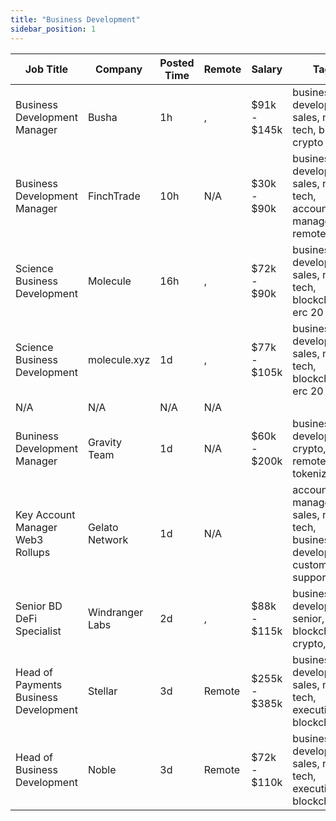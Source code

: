 ```yaml
---
title: "Business Development"
sidebar_position: 1
---
```


| Job Title | Company | Posted Time | Remote | Salary | Tags | Apply Link |
|-----------|---------|-------------|--------|--------|------|------------|
| Business Development Manager | Busha | 1h | , | $91k - $145k | business development, sales, non tech, bitcoin, crypto | [Apply](https://web3.career/business-development-manager-busha/98538) |
| Business Development Manager | FinchTrade | 10h | N/A | $30k - $90k | business development, sales, non tech, account manager, remote | [Apply](https://web3.career/business-development-manager-finchtrade/98516) |
| Science Business Development | Molecule | 16h | , | $72k - $90k | business development, sales, non tech, blockchain, erc 20 | [Apply](https://web3.career/science-business-development-molecule/98508) |
| Science Business Development | molecule.xyz | 1d | , | $77k - $105k | business development, sales, non tech, blockchain, erc 20 | [Apply](https://web3.career/science-business-development-molecule-xyz/98366) |
| N/A | N/A | N/A | N/A |  |  | [Apply](https://web3.career/metana) |
| Buniness Development Manager | Gravity Team | 1d | N/A | $60k - $200k | business development, crypto, remote, tokenization | [Apply](https://web3.career/buniness-development-manager-gravity-team/98320) |
| Key Account Manager Web3 Rollups | Gelato Network | 1d | N/A |  | account manager, sales, non tech, business development, customer support | [Apply](https://web3.career/key-account-manager-web3-rollups-gelato-network/98319) |
| Senior BD DeFi Specialist | Windranger Labs | 2d | , | $88k - $115k | business development, senior, blockchain, crypto, defi | [Apply](https://web3.career/senior-bd-defi-specialist-windrangerlabs/98299) |
| Head of Payments Business Development | Stellar | 3d | Remote | $255k - $385k | business development, sales, non tech, executive, blockchain | [Apply](https://web3.career/head-of-payments-business-development-stellar/97571) |
| Head of Business Development | Noble | 3d | Remote | $72k - $110k | business development, sales, non tech, executive, blockchain | [Apply](https://web3.career/head-of-business-development-noble/98131) |
